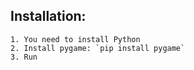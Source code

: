 ## Installation:
    1. You need to install Python
    2. Install pygame: `pip install pygame`
    3. Run
